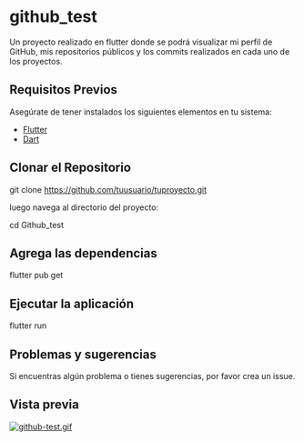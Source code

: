 # github_test

Un proyecto realizado en flutter donde se podrá visualizar mi perfil de GitHub, mis repositorios públicos y los commits realizados en cada uno de los proyectos.

## Requisitos Previos

Asegúrate de tener instalados los siguientes elementos en tu sistema:

- [Flutter](https://flutter.dev/docs/get-started/install)
- [Dart](https://dart.dev/get-dart)

## Clonar el Repositorio

git clone https://github.com/tuusuario/tuproyecto.git

luego navega al directorio del proyecto:

cd Github_test

## Agrega las dependencias

flutter pub get

## Ejecutar la aplicación

flutter run

## Problemas y sugerencias

Si encuentras algún problema o tienes sugerencias, por favor crea un issue.


## Vista previa

[![github-test.gif](https://i.postimg.cc/kXjNDCVh/github-test.gif)](https://postimg.cc/ppF51gJD)
